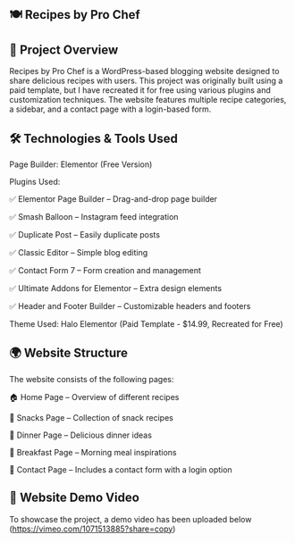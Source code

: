## 🍽️ Recipes by Pro Chef

## 📌 Project Overview

Recipes by Pro Chef is a WordPress-based blogging website designed to share delicious recipes with users. This project was originally built using a paid template, but I have recreated it for free using various plugins and customization techniques. The website features multiple recipe categories, a sidebar, and a contact page with a login-based form.

## 🛠️ Technologies & Tools Used

Page Builder: Elementor (Free Version)

Plugins Used:

✅ Elementor Page Builder – Drag-and-drop page builder

✅ Smash Balloon – Instagram feed integration

✅ Duplicate Post – Easily duplicate posts

✅ Classic Editor – Simple blog editing

✅ Contact Form 7 – Form creation and management

✅ Ultimate Addons for Elementor – Extra design elements

✅ Header and Footer Builder – Customizable headers and footers

Theme Used: Halo Elementor (Paid Template - $14.99, Recreated for Free)

## 🌍 Website Structure

The website consists of the following pages:

🏠 Home Page – Overview of different recipes

🍔 Snacks Page – Collection of snack recipes

🍲 Dinner Page – Delicious dinner ideas

🥞 Breakfast Page – Morning meal inspirations

📩 Contact Page – Includes a contact form with a login option

## 🎥 Website Demo Video

To showcase the project, a demo video has been uploaded below
(https://vimeo.com/1071513885?share=copy)
